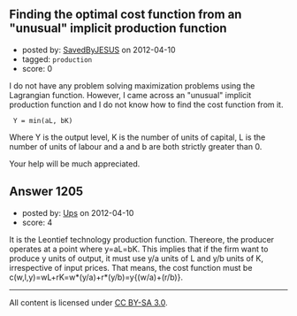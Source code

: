 ## Finding the optimal cost function from an "unusual" implicit production function

- posted by: [SavedByJESUS](https://stackexchange.com/users/-1/844-savedbyjesus) on 2012-04-10
- tagged: `production`
- score: 0

I do not have any problem solving maximization problems using the Lagrangian function. However, I came across an "unusual" implicit production function and I do not know how to find the cost function from it.

     Y = min(aL, bK)

Where Y is the output level, K is the number of units of capital, L is the number of units of labour and a and b are both strictly greater than 0.

Your help will be much appreciated.


## Answer 1205

- posted by: [Ups](https://stackexchange.com/users/-1/864-ups) on 2012-04-10
- score: 4

It is the Leontief technology production function. Thereore, the producer operates at a point where y=aL=bK. This implies that if the firm want to produce y units of output, it must use y/a units of L and y/b units of K, irrespective of input prices. That means, the cost function must be c(w,l,y)=wL+rK=w*(y/a)+r*(y/b)=y{(w/a)+(r/b)}.



---

All content is licensed under [CC BY-SA 3.0](https://creativecommons.org/licenses/by-sa/3.0/).

